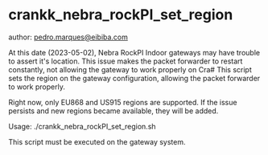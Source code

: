 # crankk_nebra_rockPI_set_region

author: pedro.marques@eibiba.com

At this date (2023-05-02), Nebra RockPI Indoor gateways may have trouble to assert it's location. This issue makes the packet forwarder to restart constantly, not allowing the gateway to work properly on Cra# This script sets the region on the gateway configuration, allowing the packet forwarder to work properly.

Right now, only EU868 and US915 regions are supported. If the issue persists and new regions became available, they will be added.

Usage: ./crankk_nebra_rockPI_set_region.sh

This script must be executed on the gateway system.
